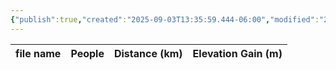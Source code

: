 ```yaml
---
{"publish":true,"created":"2025-09-03T13:35:59.444-06:00","modified":"2025-09-03T14:49:22.872-06:00","published":"2025-09-03T14:49:22.872-06:00","tags":["route"],"cssclasses":"","elevation":null,"region":"Lake Louise","location":null,"DWYT":"Outstanding","Kane":null,"completed":false}
---
```



| file name | People | Distance (km) | Elevation Gain (m) |
| --------- | ------ | ------------- | ------------------ |